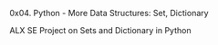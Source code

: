 0x04. Python - More Data Structures: Set, Dictionary

ALX SE Project on Sets and Dictionary in Python
